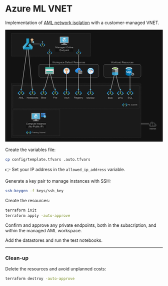 # Azure ML VNET

Implementation of [AML network isolation][1] with a customer-managed VNET.

<img src=".assets/aml-architecture-vnet2.png" />

Create the variables file:

```sh
cp config/template.tfvars .auto.tfvars
```

👉 Set your IP address in the `allowed_ip_address` variable.

Generate a key pair to manage instances with SSH:

```sh
ssh-keygen -f keys/ssh_key
```

Create the resources:

```sh
terraform init
terraform apply -auto-approve
```

Confirm and approve any private endpoints, both in the subscription, and within the managed AML workspace.

Add the datastores and run the test notebooks.

---

### Clean-up

Delete the resources and avoid unplanned costs:

```sh
terraform destroy -auto-approve
```

[1]: https://learn.microsoft.com/en-us/azure/machine-learning/how-to-network-isolation-planning?view=azureml-api-2#recommended-architecture-use-your-azure-vnet
